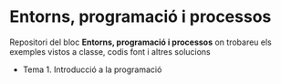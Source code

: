 # Entorns, programació i processos
Repositori del bloc **Entorns, programació i processos** on trobareu els exemples vistos a classe, codis font i altres solucions

- Tema 1. Introducció a la programació
